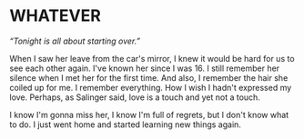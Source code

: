 # WHATEVER

*“Tonight is all about starting over.”*

When I saw her leave from the car's mirror, I knew it would be hard for us to see each other again. I've known her since I was 16. I still remember her silence when I met her for the first time. And also, I remember the hair she coiled up for me. I remember everything. How I wish I hadn't expressed my love. Perhaps, as Salinger said, love is a touch and yet not a touch.

I know I'm gonna miss her, I know I'm full of regrets, but I don't know what to do. I just went home and started learning new things again.

